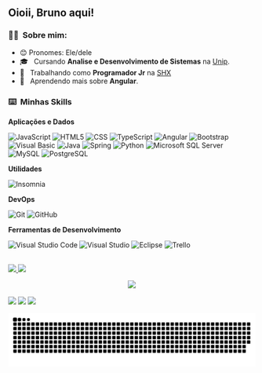 ## Oioii, Bruno aqui!

<h3> 👨‍🦱 &nbsp;Sobre mim: </h3>

- 😊 Pronomes: Ele/dele
- 🎓 &nbsp; Cursando **Analise e Desenvolvimento de Sistemas** na <a href="https://www.unip.br/">Unip</a>.
- 💼 &nbsp; Trabalhando como **Programador Jr** na <a href="https://shx.com.br/">SHX</a>
- 🌱 &nbsp; Aprendendo mais sobre **Angular**.

<h3> ⌨️ &nbsp;Minhas Skills </h3>

**Aplicações e Dados**

![JavaScript](https://img.shields.io/badge/-JavaScript-333333?style=for-the-badge&logo=javascript)
![HTML5](https://img.shields.io/badge/-HTML5-333333?style=for-the-badge&logo=HTML5)
![CSS](https://img.shields.io/badge/-CSS-333333?style=for-the-badge&logo=CSS3&logoColor=1572B6)
![TypeScript](https://img.shields.io/badge/-TypeScript-333333?style=for-the-badge&logo=typescript)
![Angular](https://img.shields.io/badge/-Angular-333333?style=for-the-badge&logo=Angular)
![Bootstrap](https://img.shields.io/badge/Bootstrap-333333?style=for-the-badge&logo=bootstrap&logoColor=white)
![Visual Basic](https://img.shields.io/badge/-Visual%20Basic-333333?style=for-the-badge&logo=visual-studio&logoColor=9d4edd)
![Java](https://img.shields.io/badge/-Java-333333?&style=for-the-badge&logo=Java&logoColor=9d4edd)
![Spring](https://img.shields.io/badge/Spring-333333?style=for-the-badge&logo=spring&logoColor=white)
![Python](https://img.shields.io/badge/-Python-333333?style=for-the-badge&logo=python)
![Microsoft SQL Server](https://img.shields.io/badge/-Microsoft%20SQL%20Server-333333?style=for-the-badge&logo=microsoftsqlserver)
![MySQL](https://img.shields.io/badge/-MySQL-333333?style=for-the-badge&logo=mysql)
![PostgreSQL](https://img.shields.io/badge/PostgreSQL-333333?style=for-the-badge&logo=postgresql&logoColor=white)

**Utilidades**

![Insomnia](https://img.shields.io/badge/-Insomnia-333333?style=for-the-badge&logo=insomnia)

**DevOps**

![Git](https://img.shields.io/badge/-Git-333333?style=for-the-badge&logo=git)
![GitHub](https://img.shields.io/badge/-GitHub-333333?style=for-the-badge&logo=github)

**Ferramentas de Desenvolvimento**

![Visual Studio Code](https://img.shields.io/badge/-Visual%20Studio%20Code-333333?style=for-the-badge&logo=visual-studio-code&logoColor=007ACC)
![Visual Studio](https://img.shields.io/badge/-Visual%20Studio%20-333333?style=for-the-badge&logo=visual-studio&logoColor=007ACC)
![Eclipse](https://img.shields.io/badge/-Eclipse-333333?style=for-the-badge&logo=eclipse&logoColor=007ACC)
![Trello](https://img.shields.io/badge/-Trello-333333?style=for-the-badge&logo=trello&logoColor=007ACC)

<br/>

 <div>
  <a href="https://github.com/Brininhoxd">
  <img height="178em" src="https://github-readme-stats.vercel.app/api?username=Brininhoxd&show_icons=true&theme=dark&include_all_commits=true&count_private=true"/>
  <img height="180em" src="https://github-readme-stats.vercel.app/api/top-langs/?username=Brininhoxd&layout=compact&langs_count=16&theme=dark"/>
<div>
 
 
<p align="center">
  <kbd>
   <img src="https://images6.fanpop.com/image/photos/37500000/Chi-typing-on-a-computer-chis-sweet-home-chis-new-address-37597964-320-240.gif" />
  <kbd/>
</p>

 
<div> 
 
  <a href ="mailto: brunoc.franchini@gmail.com"><img src="https://img.shields.io/badge/Gmail-D14836?style=for-the-badge&logo=gmail&logoColor=white" target="_blank"></a>
  <a href="https://www.linkedin.com/in/bruno-de-campos-franchini-2213871b6/" target="_blank"><img src="https://img.shields.io/badge/-LinkedIn-%230077B5?style=for-the-badge&logo=linkedin&logoColor=white" target="_blank"></a> 
  <a href="https://www.instagram.com/brininho_bru/" target="_blank"><img src="https://img.shields.io/badge/Instagram-E4405F?style=for-the-badge&logo=instagram&logoColor=white" target="_blank"></a> 
  
 
  ![Snake animation](https://github.com/Brininhoxd/Brininhoxd/blob/output/github-contribution-grid-snake.svg)
 
</div>
